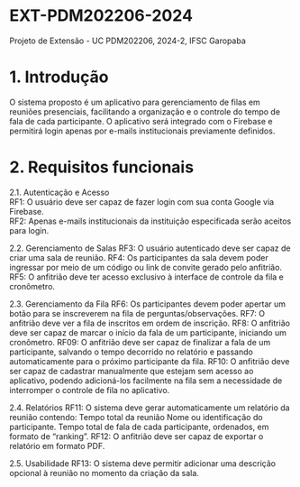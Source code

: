 # EXT-PDM202206-2024
Projeto de Extensão - UC PDM202206, 2024-2, IFSC Garopaba

# 1. Introdução
O sistema proposto é um aplicativo para gerenciamento de filas em reuniões presenciais, facilitando a organização e o controle do tempo de fala de cada participante. O aplicativo será integrado com o Firebase e permitirá login apenas por e-mails institucionais previamente definidos.

# 2. Requisitos funcionais
2.1. Autenticação e Acesso  <br/>
RF1: O usuário deve ser capaz de fazer login com sua conta Google via Firebase.  <br/>
RF2: Apenas e-mails institucionais da instituição especificada serão aceitos para login.

2.2. Gerenciamento de Salas
RF3: O usuário autenticado deve ser capaz de criar uma sala de reunião.
RF4: Os participantes da sala devem poder ingressar por meio de um código ou link de convite gerado pelo anfitrião.
RF5: O anfitrião deve ter acesso exclusivo à interface de controle da fila e cronômetro.

2.3. Gerenciamento da Fila
RF6: Os participantes devem poder apertar um botão para se inscreverem na fila de perguntas/observações.
RF7: O anfitrião deve ver a fila de inscritos em ordem de inscrição.
RF8: O anfitrião deve ser capaz de marcar o início da fala de um participante, iniciando um cronômetro.
RF09: O anfitrião deve ser capaz de finalizar a fala de um participante, salvando o tempo decorrido no relatório e passando automaticamente para o próximo participante da fila.
RF10: O anfitrião deve ser capaz de cadastrar manualmente que estejam sem acesso ao aplicativo, podendo adicioná-los facilmente na fila sem a necessidade de interromper o controle de fila no aplicativo.

2.4. Relatórios
RF11: O sistema deve gerar automaticamente um relatório da reunião contendo:
Tempo total da reunião
Nome ou identificação do participante.
Tempo total de fala de cada participante, ordenados, em formato de “ranking”.
RF12: O anfitrião deve ser capaz de exportar o relatório em formato PDF.

2.5. Usabilidade
RF13: O sistema deve permitir adicionar uma descrição opcional à reunião no momento da criação da sala.
